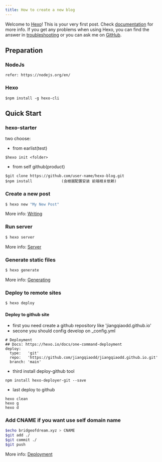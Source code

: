 ```yaml
---
title: How to create a new blog
---
```

Welcome to [Hexo](https://hexo.io/)! This is your very first post. Check [documentation](https://hexo.io/docs/) for more info. If you get any problems when using Hexo, you can find the answer in [troubleshooting](https://hexo.io/docs/troubleshooting.html) or you can ask me on [GitHub](https://github.com/hexojs/hexo/issues).

## Preparation 

### NodeJs
```
refer: https://nodejs.org/en/
```

### Hexo
```
$npm install -g hexo-cli
```

## Quick Start

### hexo-starter
two choose:
- from earlist(test)
```
$hexo init <folder>
```
- from self github(product)
```
$git clone https://github.com/user-name/hexo-blog.git
$npm install             (会根据配置安装 前端相关依赖)
```

### Create a new post

``` bash
$ hexo new "My New Post"
```

More info: [Writing](https://hexo.io/docs/writing.html)

### Run server

``` bash
$ hexo server
```

More info: [Server](https://hexo.io/docs/server.html)

### Generate static files

``` bash
$ hexo generate
```

More info: [Generating](https://hexo.io/docs/generating.html)

### Deploy to remote sites

``` bash
$ hexo deploy
```
#### Deploy to github site
- first you need create a  github repository like 'jiangqiaodd.github.io'
- secone you should config develop on _config.yml
```
# Deployment
## Docs: https://hexo.io/docs/one-command-deployment
deploy:
  type:   'git'
  repo:   'https://github.com/jiangqiaodd/jiangqiaodd.github.io.git'
  branch: 'main'
```
- third install deploy-github tool
```
npm install hexo-deployer-git --save
```
- last deploy to github
```
hexo clean 
hexo g 
hexo d
```

### Add CNAME if you want use self domain name
```bash
$echo bridgeofdream.xyz > CNAME
$git add ./
$git commit ./
$git push 
```
More info: [Deployment](https://hexo.io/docs/one-command-deployment.html)
